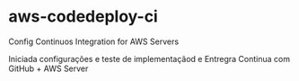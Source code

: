 # aws-codedeploy-ci
Config Continuos Integration for AWS Servers

Iniciada configurações e teste de implementaçãod e Entregra Continua com GitHub + AWS Server
